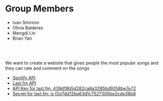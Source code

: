 <h1>Group Members</h1>
<ul>
<li>Ivan Smirnov</li>
<li>Olivia Balderes</li>
<li>Mengdi Lin</li>
<li>Brian Yan</li>
</ul>
<br></br>
<p>We want to create a website that gives people the most popular songs and they can rate and comment on the songs</p>
<ul>
<li><a href="https://developer.spotify.com/technologies/apps/docs/module-auth/">Spotify API</a></li>
<li><a href="http://www.last.fm/api/intro">Last.fm API</li>
<li> API Key for last.fm: 439d19b5d282ca8a3285bd9258be7e72</li>
<li> Secret for last.fm: is f2e7dd12ba63d1c7527300be2cde38b8</li>
</ul>